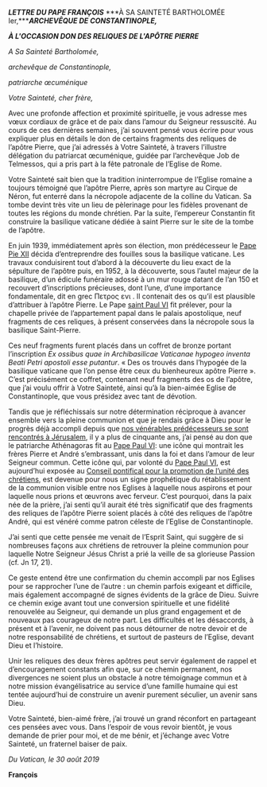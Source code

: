 ***LETTRE DU PAPE FRANÇOIS*** ***À SA SAINTETÉ BARTHOLOMÉE Ier,******ARCHEVÊQUE DE CONSTANTINOPLE,***

***À L'OCCASION DON DES RELIQUES DE L'APÔTRE PIERRE***

*A Sa Sainteté Bartholomée,*

*archevêque de Constantinople,*

*patriarche œcuménique*

*Votre Sainteté, cher frère,*

Avec une profonde affection et proximité spirituelle, je vous adresse mes vœux cordiaux de grâce et de paix dans l’amour du Seigneur ressuscité. Au cours de ces dernières semaines, j’ai souvent pensé vous écrire pour vous expliquer plus en détails le don de certains fragments des reliques de l’apôtre Pierre, que j’ai adressés à Votre Sainteté, à travers l’illustre délégation du patriarcat œcuménique, guidée par l’archevêque Job de Telmessos, qui a pris part à la fête patronale de l’Eglise de Rome.

Votre Sainteté sait bien que la tradition ininterrompue de l’Eglise romaine a toujours témoigné que l’apôtre Pierre, après son martyre au Cirque de Néron, fut enterré dans la nécropole adjacente de la colline du Vatican. Sa tombe devint très vite un lieu de pèlerinage pour les fidèles provenant de toutes les régions du monde chrétien. Par la suite, l’empereur Constantin fit construire la basilique vaticane dédiée à saint Pierre sur le site de la tombe de l’apôtre.

En juin 1939, immédiatement après son élection, mon prédécesseur le [Pape Pie XII](http://w2.vatican.va/content/pius-xii/fr.html) décida d’entreprendre des fouilles sous la basilique vaticane. Les travaux conduisirent tout d’abord à la découverte du lieu exact de la sépulture de l’apôtre puis, en 1952, à la découverte, sous l’autel majeur de la basilique, d’un édicule funéraire adossé à un mur rouge datant de l’an 150 et recouvert d’inscriptions précieuses, dont l’une, d’une importance fondamentale, dit en grec Πετρος ενι . Il contenait des os qu’il est plausible d’attribuer à l’apôtre Pierre. Le Pape [saint Paul VI](http://w2.vatican.va/content/paul-vi/fr.html) fit prélever, pour la chapelle privée de l’appartement papal dans le palais apostolique, neuf fragments de ces reliques, à présent conservées dans la nécropole sous la basilique Saint-Pierre.

Ces neuf fragments furent placés dans un coffret de bronze portant l’inscription *Ex ossibus quae in Archibasilicae Vaticanae hypogeo inventa Beati Petri apostoli esse putantur*. « Des os trouvés dans l’hypogée de la basilique vaticane que l’on pense être ceux du bienheureux apôtre Pierre ». C’est précisément ce coffret, contenant neuf fragments des os de l’apôtre, que j’ai voulu offrir à Votre Sainteté, ainsi qu’à la bien-aimée Eglise de Constantinople, que vous présidez avec tant de dévotion.

Tandis que je réfléchissais sur notre détermination réciproque à avancer ensemble vers la pleine communion et que je rendais grâce à Dieu pour le progrès déjà accompli depuis que [nos vénérables prédécesseurs se sont rencontrés à Jérusalem](http://w2.vatican.va/content/paul-vi/fr/travels/documents/terrasanta.html), il y a plus de cinquante ans, j’ai pensé au don que le patriarche Athénagoras fit au [Pape Paul VI](http://w2.vatican.va/content/paul-vi/fr.html): une icône qui montrait les frères Pierre et André s’embrassant, unis dans la foi et dans l’amour de leur Seigneur commun. Cette icône qui, par volonté du [Pape Paul VI](http://w2.vatican.va/content/paul-vi/fr.html), est aujourd’hui exposée au [Conseil pontifical pour la promotion de l’unité des chrétiens](http://www.christianunity.va/content/unitacristiani/fr.html), est devenue pour nous un signe prophétique du rétablissement de la communion visible entre nos Eglises à laquelle nous aspirons et pour laquelle nous prions et œuvrons avec ferveur. C’est pourquoi, dans la paix née de la prière, j’ai senti qu’il aurait été très significatif que des fragments des reliques de l’apôtre Pierre soient placés à côté des reliques de l’apôtre André, qui est vénéré comme patron céleste de l’Eglise de Constantinople.

J’ai senti que cette pensée me venait de l’Esprit Saint, qui suggère de si nombreuses façons aux chrétiens de retrouver la pleine communion pour laquelle Notre Seigneur Jésus Christ a prié la veille de sa glorieuse Passion (cf. Jn 17, 21).

Ce geste entend être une confirmation du chemin accompli par nos Eglises pour se rapprocher l’une de l’autre : un chemin parfois exigeant et difficile, mais également accompagné de signes évidents de la grâce de Dieu. Suivre ce chemin exige avant tout une conversion spirituelle et une fidélité renouvelée au Seigneur, qui demande un plus grand engagement et de nouveaux pas courageux de notre part. Les difficultés et les désaccords, à présent et à l’avenir, ne doivent pas nous détourner de notre devoir et de notre responsabilité de chrétiens, et surtout de pasteurs de l’Eglise, devant Dieu et l’histoire.

Unir les reliques des deux frères apôtres peut servir également de rappel et d’encouragement constants afin que, sur ce chemin permanent, nos divergences ne soient plus un obstacle à notre témoignage commun et à notre mission évangélisatrice au service d’une famille humaine qui est tentée aujourd’hui de construire un avenir purement séculier, un avenir sans Dieu.

Votre Sainteté, bien-aimé frère, j’ai trouvé un grand réconfort en partageant ces pensées avec vous. Dans l’espoir de vous revoir bientôt, je vous demande de prier pour moi, et de me bénir, et j’échange avec Votre Sainteté, un fraternel baiser de paix.

*Du Vatican, le 30 août 2019*

**François**
